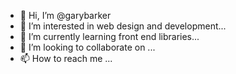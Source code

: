 - 👋 Hi, I’m @garybarker
- 👀 I’m interested in web design and development...
- 🌱 I’m currently learning front end libraries...
- 💞️ I’m looking to collaborate on ...
- 📫 How to reach me ...

<!---
garybarker/garybarker is a ✨ special ✨ repository because its `README.md` (this file) appears on your GitHub profile.
You can click the Preview link to take a look at your changes.
--->
